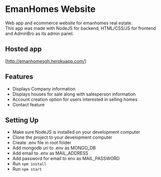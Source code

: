 # EmanHomes Website
Web app and ecommerce website for emanhomes real estate. <br>
This app was made with NodeJS for backend, HTML/CSS/JS for frontend and AdminBro as its admin panel.

## Hosted app
[http://emanhomesgh.herokuapp.com/]

## Features
* Displays Company information
* Displays houses for sale along with salesperson information
* Account creation option for users interested in selling homes
* Contact feature

## Setting Up
* Make sure NodeJS is installed on your development computer
* Clone the project to your development computer
* Create .env file in root folder
* Add mongodb uri to .env as MONGO_DB
* Add email to .env as MAIL_ADDRESS
* Add password for email to env as MAIL_PASSWORD
* Run `npm install`
* Run `npm start`